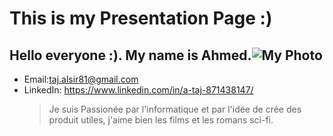 
<!DOCTYPE html>

<html>
<head>
  <meta charset="utf-8">
  <link href="https://markable.in/static/bootstrap/css/bootstrap.min.css" rel="stylesheet">
  <link href="https://markable.in//static/css/style.css" rel="stylesheet">
  <link rel="stylesheet" type="text/css" href="https://markable.in/static/editor/css/view_file.css">
  <link rel="stylesheet" type="text/css" href="https://markable.in/static/css/code.css">
</head>
<body>
  <div class="container">
    <div id="content">
      <h1 id="this-is-my-presentation-page">This is my Presentation Page :)</h1>
<h2 id="hello-everyone-my-name-is-ahmed">Hello everyone :). My name is Ahmed.<img alt="My Photo" src="https://vignette.wikia.nocookie.net/disney/images/5/5c/Mike_Wazowski_Render_%281%29.png/revision/latest?cb=20130802231319" /></h2>
<ul>
<li>Email:<a href="&#109;&#97;&#105;&#108;&#116;&#111;&#58;&#116;&#97;&#106;&#46;&#97;&#108;&#115;&#105;&#114;&#56;&#49;&#64;&#103;&#109;&#97;&#105;&#108;&#46;&#99;&#111;&#109;">&#116;&#97;&#106;&#46;&#97;&#108;&#115;&#105;&#114;&#56;&#49;&#64;&#103;&#109;&#97;&#105;&#108;&#46;&#99;&#111;&#109;</a></li>
<li>LinkedIn: <a href="https://www.linkedin.com/in/a-taj-871438147/">https://www.linkedin.com/in/a-taj-871438147/</a><blockquote>
<p>Je suis Passionée par l'informatique et par l'idée de crée des produit utiles, j'aime bien les films et les romans sci-fi.</p>
</blockquote>
</li>
</ul>
    </div>
  </div>
</body>
</html>